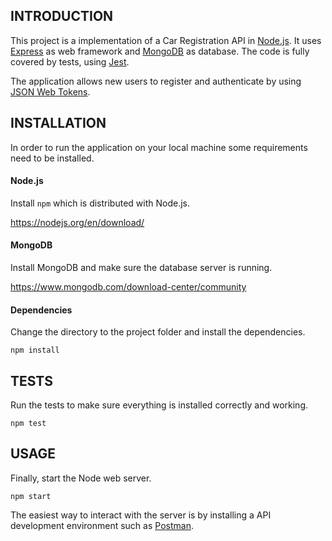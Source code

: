 ## INTRODUCTION

This project is a implementation of a Car Registration API in [Node.js](https://nodejs.org/en/).
It uses [Express](https://expressjs.com/) as web framework and [MongoDB](https://www.mongodb.com/) as database.
The code is fully covered by tests, using [Jest](https://jestjs.io/).

The application allows new users to register and authenticate by using [JSON Web Tokens](https://jwt.io/).


## INSTALLATION

In order to run the application on your local machine some requirements need to be installed.

#### Node.js

Install `npm` which is distributed with Node.js.

https://nodejs.org/en/download/

#### MongoDB

Install MongoDB and make sure the database server is running.

https://www.mongodb.com/download-center/community

#### Dependencies

Change the directory to the project folder and install the dependencies.

```
npm install
```

## TESTS

Run the tests to make sure everything is installed correctly and working.

```
npm test
```

## USAGE

Finally, start the Node web server.

```
npm start
```

The easiest way to interact with the server is by installing a API development environment such as [Postman](https://www.getpostman.com/).

